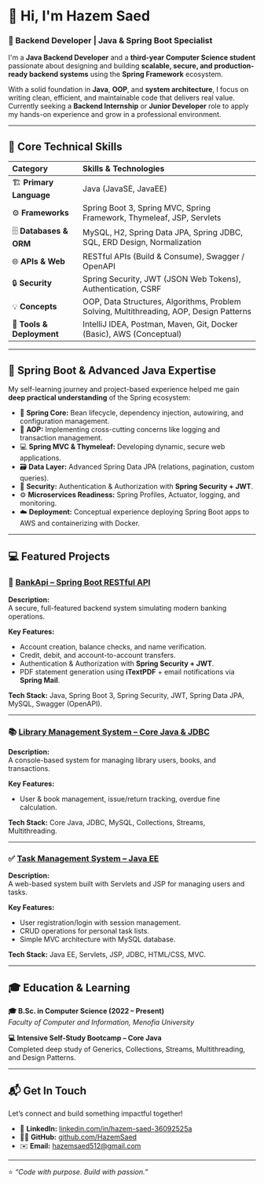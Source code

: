 # 👋 Hi, I'm **Hazem Saed**

### 🚀 Backend Developer | Java & Spring Boot Specialist

I'm a **Java Backend Developer** and a **third-year Computer Science student** passionate about designing and building **scalable, secure, and production-ready backend systems** using the **Spring Framework** ecosystem.  

With a solid foundation in **Java**, **OOP**, and **system architecture**, I focus on writing clean, efficient, and maintainable code that delivers real value.  
Currently seeking a **Backend Internship** or **Junior Developer** role to apply my hands-on experience and grow in a professional environment.

---

## 🧠 Core Technical Skills

| Category | Skills & Technologies |
| :--- | :--- |
| 🏗️ **Primary Language** | Java (JavaSE, JavaEE) |
| ⚙️ **Frameworks** | Spring Boot 3, Spring MVC, Spring Framework, Thymeleaf, JSP, Servlets |
| 🗄️ **Databases & ORM** | MySQL, H2, Spring Data JPA, Spring JDBC, SQL, ERD Design, Normalization |
| 🌐 **APIs & Web** | RESTful APIs (Build & Consume), Swagger / OpenAPI |
| 🔒 **Security** | Spring Security, JWT (JSON Web Tokens), Authentication, CSRF |
| 💡 **Concepts** | OOP, Data Structures, Algorithms, Problem Solving, Multithreading, AOP, Design Patterns |
| 🧰 **Tools & Deployment** | IntelliJ IDEA, Postman, Maven, Git, Docker (Basic), AWS (Conceptual) |

---

## 🌟 Spring Boot & Advanced Java Expertise

My self-learning journey and project-based experience helped me gain **deep practical understanding** of the Spring ecosystem:

- 🧩 **Spring Core:** Bean lifecycle, dependency injection, autowiring, and configuration management.  
- 🎯 **AOP:** Implementing cross-cutting concerns like logging and transaction management.  
- 💻 **Spring MVC & Thymeleaf:** Developing dynamic, secure web applications.  
- 🗃️ **Data Layer:** Advanced Spring Data JPA (relations, pagination, custom queries).  
- 🔐 **Security:** Authentication & Authorization with **Spring Security + JWT**.  
- ⚙️ **Microservices Readiness:** Spring Profiles, Actuator, logging, and monitoring.  
- ☁️ **Deployment:** Conceptual experience deploying Spring Boot apps to AWS and containerizing with Docker.

---

## 💻 Featured Projects

### 🏦 [BankApi – Spring Boot RESTful API](https://github.com/HazemSaed/BankApi)
**Description:**  
A secure, full-featured backend system simulating modern banking operations.  

**Key Features:**
- Account creation, balance checks, and name verification.  
- Credit, debit, and account-to-account transfers.  
- Authentication & Authorization with **Spring Security + JWT**.  
- PDF statement generation using **iTextPDF** + email notifications via **Spring Mail**.  

**Tech Stack:** Java, Spring Boot 3, Spring Security, JWT, Spring Data JPA, MySQL, Swagger (OpenAPI).  

---

### 📚 [Library Management System – Core Java & JDBC](https://github.com/HazemSaed/Library-Management-System)
**Description:**  
A console-based system for managing library users, books, and transactions.  

**Key Features:**  
- User & book management, issue/return tracking, overdue fine calculation.  

**Tech Stack:** Core Java, JDBC, MySQL, Collections, Streams, Multithreading.

---

### ✅ [Task Management System – Java EE](https://github.com/HazemSaed/Task-Management-System)
**Description:**  
A web-based system built with Servlets and JSP for managing users and tasks.  

**Key Features:**  
- User registration/login with session management.  
- CRUD operations for personal task lists.  
- Simple MVC architecture with MySQL database.  

**Tech Stack:** Java EE, Servlets, JSP, JDBC, HTML/CSS, MVC.

---

## 🎓 Education & Learning

**🎓 B.Sc. in Computer Science (2022 – Present)**  
*Faculty of Computer and Information, Menofia University*

**💻 Intensive Self-Study Bootcamp – Core Java**  
Completed deep study of Generics, Collections, Streams, Multithreading, and Design Patterns.

---

## 📬 Get In Touch

Let’s connect and build something impactful together!

- 💼 **LinkedIn:** [linkedin.com/in/hazem-saed-36092525a](https://www.linkedin.com/in/hazem-saed-36092525a)  
- 🧑‍💻 **GitHub:** [github.com/HazemSaed](https://github.com/7azem512)  
- ✉️ **Email:** [hazemsaed512@gmail.com](mailto:hazemsaed512@gmail.com)

---

⭐ *“Code with purpose. Build with passion.”*
